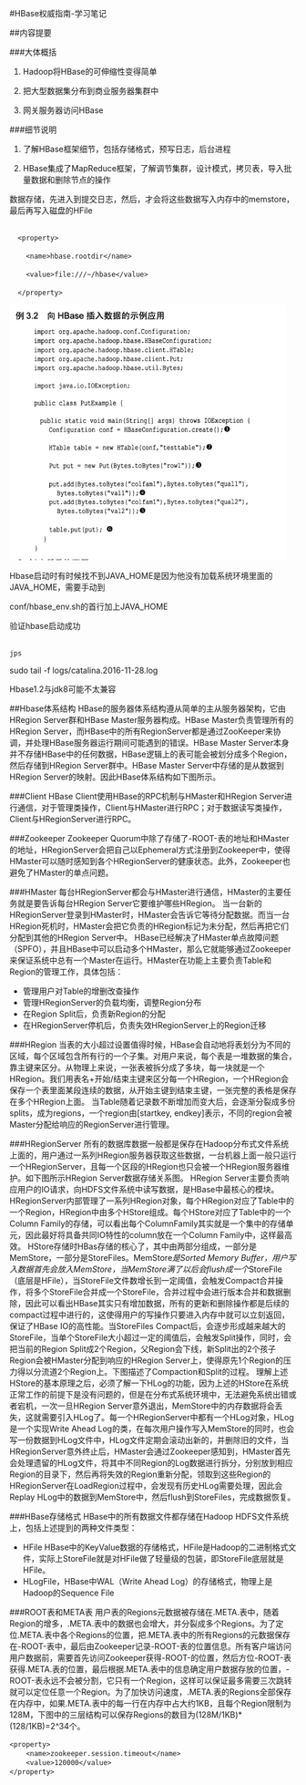 #HBase权威指南-学习笔记

##内容提要

###大体概括

1. Hadoop将HBase的可伸缩性变得简单

2. 把大型数据集分布到商业服务器集群中

3. 网关服务器访问HBase



###细节说明

1. 了解HBase框架细节，包括存储格式，预写日志，后台进程

2. HBase集成了MapReduce框架，了解调节集群，设计模式，拷贝表，导入批量数据和删除节点的操作



数据存储，先进入到提交日志，然后，才会将这些数据写入内存中的memstore，最后再写入磁盘的HFile



```

  <property>

    <name>hbase.rootdir</name>

    <value>file:///~/hbase</value>

  </property>

```

![](https://github.com/TimeStarRipple/note/raw/master/%E5%88%86%E5%B8%83%E5%BC%8F/images/codeDemo1.png)



Hbase启动时有时候找不到JAVA_HOME是因为他没有加载系统环境里面的JAVA_HOME，需要手动到

conf/hbase_env.sh的首行加上JAVA_HOME



验证hbase启动成功

```

jps

```

sudo tail -f logs/catalina.2016-11-28.log



Hbase1.2与jdk8可能不太兼容


##Hbase体系结构
HBase的服务器体系结构遵从简单的主从服务器架构，它由HRegion Server群和HBase Master服务器构成。HBase Master负责管理所有的HRegion Server，而HBase中的所有RegionServer都是通过ZooKeeper来协调，并处理HBase服务器运行期间可能遇到的错误。HBase Master Server本身并不存储HBase中的任何数据，HBase逻辑上的表可能会被划分成多个Region，然后存储到HRegion Server群中。HBase Master Server中存储的是从数据到HRegion Server的映射。因此HBase体系结构如下图所示。

###Client
HBase Client使用HBase的RPC机制与HMaster和HRegion Server进行通信，对于管理类操作，Client与HMaster进行RPC；对于数据读写类操作，Client与HRegionServer进行RPC。

###Zookeeper
Zookeeper Quorum中除了存储了-ROOT-表的地址和HMaster的地址，HRegionServer会把自己以Ephemeral方式注册到Zookeeper中，使得HMaster可以随时感知到各个HRegionServer的健康状态。此外，Zookeeper也避免了HMaster的单点问题。

###HMaster
每台HRegionServer都会与HMaster进行通信，HMaster的主要任务就是要告诉每台HRegion Server它要维护哪些HRegion。
当一台新的HRegionServer登录到HMaster时，HMaster会告诉它等待分配数据。而当一台HRegion死机时，HMaster会把它负责的HRegion标记为未分配，然后再把它们分配到其他的HRegion Server中。
HBase已经解决了HMaster单点故障问题（SPFO），并且HBase中可以启动多个HMaster，那么它就能够通过Zookeeper来保证系统中总有一个Master在运行。HMaster在功能上主要负责Table和Region的管理工作，具体包括：
- 管理用户对Table的增删改查操作
- 管理HRegionServer的负载均衡，调整Region分布
- 在Region Split后，负责新Region的分配
- 在HRegionServer停机后，负责失效HRegionServer上的Region迁移

###HRegion
当表的大小超过设置值得时候，HBase会自动地将表划分为不同的区域，每个区域包含所有行的一个子集。对用户来说，每个表是一堆数据的集合，靠主键来区分。从物理上来说，一张表被拆分成了多块，每一块就是一个HRegion。我们用表名+开始/结束主键来区分每一个HRegion，一个HRegion会保存一个表里面某段连续的数据，从开始主键到结束主键，一张完整的表格是保存在多个HRegion上面。
当Table随着记录数不断增加而变大后，会逐渐分裂成多份splits，成为regions，一个region由[startkey, endkey]表示，不同的region会被Master分配给响应的RegionServer进行管理。

###HRegionServer
所有的数据库数据一般都是保存在Hadoop分布式文件系统上面的，用户通过一系列HRegion服务器获取这些数据，一台机器上面一般只运行一个HRegionServer，且每一个区段的HRegion也只会被一个HRegion服务器维护。如下图所示HRegion Server数据存储关系图。
HRegion Server主要负责响应用户的IO请求，向HDFS文件系统中读写数据，是HBase中最核心的模块。HRegionServer内部管理了一系列HRegion对象，每个HRegion对应了Table中的一个Region，HRegion中由多个HStore组成。每个HStore对应了Table中的一个Column Family的存储，可以看出每个ColumnFamily其实就是一个集中的存储单元，因此最好将具备共同IO特性的column放在一个Column Family中，这样最高效。
HStore存储时HBas存储的核心了，其中由两部分组成，一部分是MemStore，一部分是StoreFiles。MemStore*是Sorted Memory Buffer，用户写入数据首先会放入MemStore，当MemStore满了以后会flush成一个*StoreFile（底层是HFile），当StoreFile文件数增长到一定阈值，会触发Compact合并操作，将多个StoreFile合并成一个StoreFile，合并过程中会进行版本合并和数据删除，因此可以看出HBase其实只有增加数据，所有的更新和删除操作都是后续的compact过程中进行的，这使得用户的写操作只要进入内存中就可以立刻返回，保证了HBase IO的高性能。当StoreFiles Compact后，会逐步形成越来越大的StoreFile，当单个StoreFile大小超过一定的阈值后，会触发Split操作，同时，会把当前的Region Split成2个Region，父Region会下线，新Split出的2个孩子Region会被HMaster分配到响应的HRegion Server上，使得原先1个Region的压力得以分流道2个Region上。下图描述了Compaction和Split的过程。
理解上述HStore的基本原理之后，必须了解一下HLog的功能，因为上述的HStore在系统正常工作的前提下是没有问题的，但是在分布式系统环境中，无法避免系统出错或者宕机，一次一旦HRegion Server意外退出，MemStore中的内存数据将会丢失，这就需要引入HLog了。每一个HRegionServer中都有一个HLog对象，HLog是一个实现Write Ahead Log的类，在每次用户操作写入MemStore的同时，也会写一份数据到HLog文件中，HLog文件定期会滚动出新的，并删除旧的文件，当HRegionServer意外终止后，HMaster会通过Zookeeper感知到，HMaster首先会处理遗留的HLog文件，将其中不同Region的Log数据进行拆分，分别放到相应Region的目录下，然后再将失效的Region重新分配，领取到这些Region的HRegionServer在LoadRegion过程中，会发现有历史HLog需要处理，因此会Replay HLog中的数据到MemStore中，然后flush到StoreFiles，完成数据恢复。

###HBase存储格式
HBase中的所有数据文件都存储在Hadoop HDFS文件系统上，包括上述提到的两种文件类型：
- HFile HBase中的KeyValue数据的存储格式，HFile是Hadoop的二进制格式文件，实际上StoreFile就是对HFile做了轻量级的包装，即StoreFile底层就是HFile。
- HLogFile，HBase中WAL（Write Ahead Log）的存储格式，物理上是Hadoop的Sequence File

###ROOT表和META表
用户表的Regions元数据被存储在.META.表中，随着Region的增多，.META.表中的数据也会增大，并分裂成多个Regions。为了定位.META.表中各个Regions的位置，把.META.表中的所有Regions的元数据保存在-ROOT-表中，最后由Zookeeper记录-ROOT-表的位置信息。所有客户端访问用户数据前，需要首先访问Zookeeper获得-ROOT-的位置，然后方位-ROOT-表获得.META.表的位置，最后根据.META.表中的信息确定用户数据存放的位置，-ROOT-表永远不会被分割，它只有一个Region，这样可以保证最多需要三次跳转就可以定位任意一个Region。为了加快访问速度，.META.表的Regions全部保存在内存中，如果.META.表中的每一行在内存中占大约1KB，且每个Region限制为128M，下图中的三层结构可以保存Regions的数目为(128M/1KB)*(128/1KB)=2^34个。

```
<property>
    <name>zookeeper.session.timeout</name>
    <value>120000</value>
</property>
```
